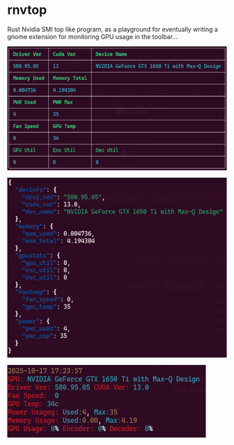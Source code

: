 # rnvtop
Rust Nvidia SMI top like program, as a playground for eventually writing a gnome extension for monitoring GPU usage in the toolbar...

![Table View](./artifacts/tabular.png "Table View")

![Json View](./artifacts/json.png "Json View")

![Multiline View](./artifacts/multiline.png "Multiline View")
